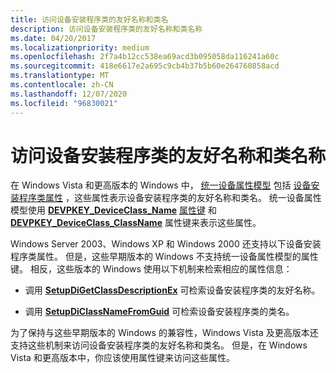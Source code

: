 ```yaml
---
title: 访问设备安装程序类的友好名称和类名
description: 访问设备安装程序类的友好名称和类名称
ms.date: 04/20/2017
ms.localizationpriority: medium
ms.openlocfilehash: 2f7a4b12cc538ea69acd3b095058da116241a60c
ms.sourcegitcommit: 418e6617e2a695c9cb4b37b5b60e264760858acd
ms.translationtype: MT
ms.contentlocale: zh-CN
ms.lasthandoff: 12/07/2020
ms.locfileid: "96830021"
---
```

# <a name="accessing-the-friendly-name-and-class-name-of-a-device-setup-class"></a>访问设备安装程序类的友好名称和类名称


在 Windows Vista 和更高版本的 Windows 中， [统一设备属性模型](unified-device-property-model--windows-vista-and-later-.md) 包括 [设备安装程序类属性](accessing-device-setup-class-properties.md) ，这些属性表示设备安装程序类的友好名称和类名。 统一设备属性模型使用 [**DEVPKEY_DeviceClass_Name**](./devpkey-deviceclass-name.md) [属性键](property-keys.md) 和 [**DEVPKEY_DeviceClass_ClassName**](./devpkey-deviceclass-classname.md) 属性键来表示这些属性。

Windows Server 2003、Windows XP 和 Windows 2000 还支持以下设备安装程序类属性。 但是，这些早期版本的 Windows 不支持统一设备属性模型的属性键。 相反，这些版本的 Windows 使用以下机制来检索相应的属性信息：

-   调用 [**SetupDiGetClassDescriptionEx**](/windows/win32/api/setupapi/nf-setupapi-setupdigetclassdescriptionexa) 可检索设备安装程序类的友好名称。

-   调用 [**SetupDiClassNameFromGuid**](/windows/win32/api/setupapi/nf-setupapi-setupdiclassnamefromguida) 可检索设备安装程序类的类名。

为了保持与这些早期版本的 Windows 的兼容性，Windows Vista 及更高版本还支持这些机制来访问设备安装程序类的友好名称和类名。 但是，在 Windows Vista 和更高版本中，你应该使用属性键来访问这些属性。

 


